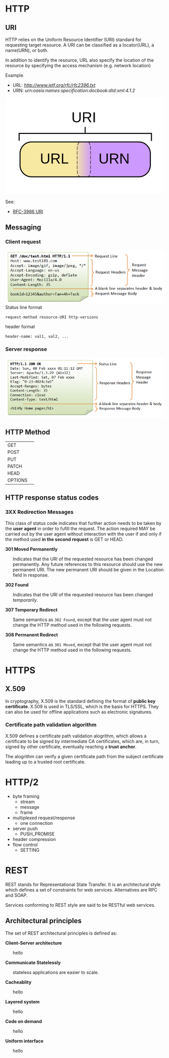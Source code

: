 <style>
nav.no-bullet > ul {
  list-style-type: none;
}
</style>

# HTTP

## URI
HTTP relies on the Uniform Resource Identifier (URI) standard for requesting target resource. A URI can be classified as a locator(URL), a name(URN), or both. 

In addition to identify the resource, URL also specify the location of the resource by specifying the access mechanism (e.g. network location)

Example
- URL: *http://www.ietf.org/rfc/rfc2396.txt*
- URN: *urn:oasis:names:specification:docbook:dtd:xml:4.1.2*

![URI, URL and URN](img/uri-url-urn.png)

See:
- [RFC-3986 URI](https://tools.ietf.org/html/rfc3986)

## Messaging
### Client request
![Sample Request](img/http-request.png)
Status line format
```
request-method resource-URI http-versions
```

header format
```
header-name: val1, val2, ...
```
### Server response
![Sample Response](img/http-response.png)


## HTTP Method
|         |     |
| ------- | --- |
| GET     |     |
| POST    |     |
| PUT     |     |
| PATCH   |     |
| HEAD    |     |
| OPTIONS |     |

## HTTP response status codes

### 3XX Redirection Messages
This class of status code indicates that further action needs to be taken by the **user agent** in order to fufill the request. The action required MAY be carried out by the user agent without interaction with the user if and only if the method used **in the second request** is GET or HEAD. 

<nav class="no-bullet">

**301 Moved Permanently**
- Indicates that the URI of the requested resource has been changed permanently. Any future references to this resource should use the new permanent URI. The new permanent URI should be given in the Location field in response.

**302 Found**
- Indicates that the URI of the requested resource has been changed *temporarily*. 

**307 Temporary Redirect**
- Same semantics as `302 Found`, except that the user agent must not change the HTTP method used in the following requests.

**308 Permanent Redirect**
- Same semantics as `301 Moved`, except that the user agent must not change the HTTP method used in the following requests.
</nav>

# HTTPS

## X.509
In cryptography, X.509 is the standard defining the format of **public key certificate**. X.509 is used in TLS/SSL, which is the basis for HTTPS. They can also be used for offline applications such as electronic signatures.

### Certificate path validation algorithm
X.509 defines a certificate path validation alogrithm, which allows a certificate to be signed by intermediate CA certificates, which are, in turn, signed by other certificate, eventually reaching a **trust anchor**. 

The alogrithm can verify a given certificate path from the subject certificate leading up to a trusted root certificate.

# HTTP/2
- byte framing
  - stream
  - message
  - frame
- multiplexed request/response
  - one connection
- server push
  - PUSH_PROMISE
- header compression
- flow control
  - SETTING


# REST
REST stands for Representational State Transfer. It is an architectural style which defines a set of constraints for web services. Alternatives are RPC and SOAP.

Services conforming to REST style are said to be RESTful web services.

## Architectural principles
The set of REST architectural principles is defined as:

<nav class="no-bullet">

**Client-Server architecture**
- hello

**Communicate Statelessly**
- stateless applications are easier to scale.

**Cacheablity**
- hello

**Layered system**
- hello

**Code on demand**
- hello

**Uniform interface**
- hello
</nav>
